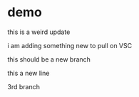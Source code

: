 # demo


this is a weird update

i am adding something new to pull on VSC


this should be a new branch

this a new line


3rd branch